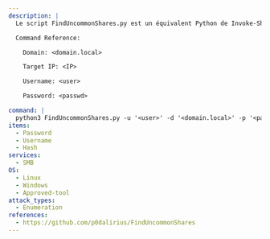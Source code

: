 ```yaml
---
description: |
  Le script FindUncommonShares.py est un équivalent Python de Invoke-ShareFinder.ps1 de PowerView permettant de trouver rapidement des parts peu communes dans de vastes domaines Windows.

  Command Reference:

    Domain: <domain.local>

  	Target IP: <IP>

  	Username: <user>

  	Password: <passwd>

command: |
  python3 FindUncommonShares.py -u '<user>' -d '<domain.local>' -p '<passwd>' --dc-ip <IP>
items:
  - Password
  - Username
  - Hash
services:
  - SMB
OS:
  - Linux
  - Windows
  - Approved-tool
attack_types:
  - Enumeration
references:
  - https://github.com/p0dalirius/FindUncommonShares
---
```

